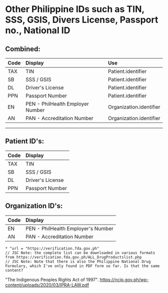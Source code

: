 # Other Philippine IDs such as TIN, SSS, GSIS, Divers License, Passport no., National ID

## Combined:

| **Code** | **Display** | **Use** |
|:---------|:------------|:---------|
| TAX | TIN | Patient.identifier |
| SB | SSS / GSIS | Patient.identifier |
| DL | Driver's License | Patient.identifier |
| PPN | Passport Number | Patient.identifier |
| EN | PEN - PhilHealth Employer Number | Organization.identifier |
| AN | PAN - Accreditation Number | Organization.identifier |

---

## Patient ID's:

| **Code** | **Display** |
|:---------|:------------|
| TAX | TIN |
| SB | SSS / GSIS |
| DL | Driver's License |
| PPN | Passport Number |

## Organization ID's:

| **Code** | **Display** |
|:---------|:------------|
| EN | PEN - PhilHealth Employer's Number |
| AN | PAN - Accreditation Number |


```
* ^url = "https://verification.fda.gov.ph"
// JSC Note: the complete list can be downloaded in various formats from https://verification.fda.gov.ph/ALL_DrugProductslist.php
// JSC Note: Note that there is also the Philippine National Drug Formulary, which I've only found in PDF form so far. Is that the same content?
```

"The Indigenous Peoples Rights Act of 1997".
https://ncip.gov.ph/wp-content/uploads/2020/03/IPRA-LAW.pdf

